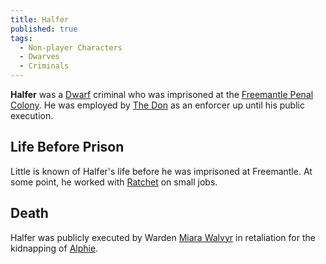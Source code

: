 ```yaml
---
title: Halfer
published: true
tags:
  - Non-player Characters
  - Dwarves
  - Criminals
---
```


**Halfer** was a [Dwarf](/compendeium/Dwarf) criminal who was imprisoned at the [Freemantle Penal Colony](/compendium/Freemantle_Penal_Colony). He was employed by [The Don](/compendium/The_Don) as an enforcer up until his public execution.

## Life Before Prison

Little is known of Halfer's life before he was imprisoned at Freemantle. At some point, he worked with [Ratchet](/compendium/Albert_Kang_III) on small jobs.

## Death

Halfer was publicly executed by Warden [Miara Walvyr](/compendium/Miara_Walvyr) in retaliation for the kidnapping of [Alphie](/compendium/Imperial_Intelligence_Unit_37).
